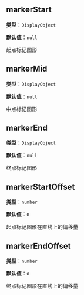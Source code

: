 ## markerStart

**类型**：`DisplayObject`

**默认值**：`null`

起点标记图形

## markerMid

**类型**：`DisplayObject`

**默认值**：`null`

中点标记图形

## markerEnd

**类型**：`DisplayObject`

**默认值**：`null`

终点标记图形

## markerStartOffset

**类型**：`number`

**默认值**：`0`

起点标记图形在直线上的偏移量

## markerEndOffset

**类型**：`number`

**默认值**：`0`

终点标记图形在直线上的偏移量
